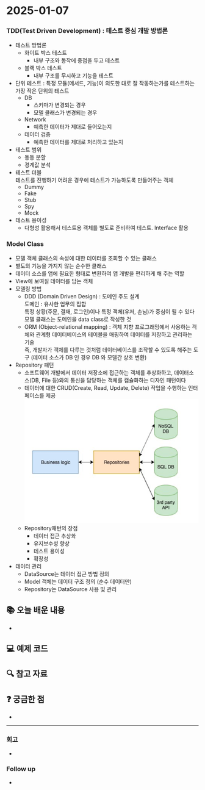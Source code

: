 # 2025-01-07
### TDD(Test Driven Development) : 테스트 중심 개발 방법론
- 테스트 방법론
  - 화이트 박스 테스트
    - 내부 구조와 동작에 중점을 두고 테스트
  - 블랙 박스 테스트
    - 내부 구조를 무시하고 기능을 테스트
- 단위 테스트 : 특정 모듈(메서드, 기능)이 의도한 대로 잘 작동하는가를 테스트하는 가장 작은 단위의 테스트
  - DB
    - 스키마가 변경되는 경우
    - 모델 클래스가 변경되는 경우
  - Network
    - 예측한 데이터가 제대로 들어오는지
  - 데이터 검증
    - 예측한 데이터를 제대로 처리하고 있는지
- 테스트 범위
  - 동등 분할
  - 경계값 분석
- 테스트 더블   
테스트를 진행하기 어려운 경우에 테스트가 가능하도록 만들어주는 객체
    - Dummy
    - Fake
    - Stub
    - Spy
    - Mock
- 테스트 용이성
  - 다형성 활용해서 테스트용 객체를 별도로 준비하여 테스트. Interface 활용

### Model Class   
  - 모델 객체 클래스의 속성에 대한 데이터를 조회할 수 있는 클래스
  - 별도의 기능을 가지지 않는 순수한 클래스
  - 데이터 소스를 앱에 필요한 형태로 변환하여 앱 개발을 편리하게 해 주는 역할
  - View에 보여질 데이터를 담는 객체
- 모델링 방법
  - DDD (Domain Driven Design) : 도메인 주도 설계   
  도메인 : 유사한 업무의 집합   
  특정 상황(주문, 결재, 로그인)이나 특정 객체(유저, 손님)가 중심이 될 수 있다   
  모델 클래스는 도메인을 data class로 작성한 것
  - ORM (Object-relational mapping) : 객체 지향 프로그래밍에서 사용하는 객체와 관계형 데이터베이스의 테이블을 매핑하여 데이터를 저장하고 관리하는 기술   
    즉, 개발자가 객체를 다루는 것처럼 데이터베이스를 조작할 수 있도록 해주는 도구 (데이터 소스가 DB 인 경우 DB 와 모델간 상호 변환)
- Repository 패턴   
  - 소프트웨어 개발에서 데이터 저장소에 접근하는 객체를 추상화하고,
    데이터소스(DB, File 등)와의 통신을 담당하는 객체를 캡슐화하는 디자인 패턴이다
  - 데이터에 대한 CRUD(Create, Read, Update, Delete) 작업을 수행하는 인터페이스를 제공
![img.png](img.png)
  - Repository패턴의 장점
    - 데이터 접근 추상화
    - 유지보수성 향상
    - 테스트 용이성
    - 확장성
- 데이터 관리
  - DataSource는 데이터 접근 방법 정의
  - Model 객체는 데이터 구조 정의 (순수 데이터만)
  - Repository는 DataSource 사용 및 관리


## 📚 오늘 배운 내용
-

## 💻 예제 코드
<!-- 실습한 코드나 예제를 추가 -->

## 🔍 참고 자료

## ❓ 궁금한 점

- 

---

### 회고

- 

### Follow up

- 